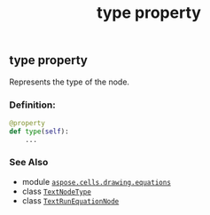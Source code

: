﻿---
title: type property
second_title: Aspose.Cells for Python via .NET API References
description: 
type: docs
weight: 220
url: /aspose.cells.drawing.equations/textrunequationnode/type/
is_root: false
---

## type property


Represents the type of the node.
### Definition:
```python
@property
def type(self):
    ...
```

### See Also
* module [`aspose.cells.drawing.equations`](../../)
* class [`TextNodeType`](/cells/python-net/aspose.cells.drawing.texts/textnodetype)
* class [`TextRunEquationNode`](/cells/python-net/aspose.cells.drawing.equations/textrunequationnode)
